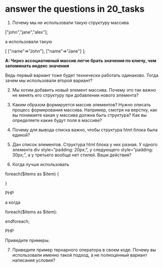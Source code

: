 # answer the questions in 20_tasks

1. Почему мы не использовали такую структуру массива

["john","jane","alex"];

а использовали такую  

[
  ["name"⇒"John"],
  ["name"⇒"Jane"]
];

<b>A: Через ассоциативный массив легче брать значения по ключу, чем запоминать индекс значения</b>

Ведь первый вариант тоже будет технически работать одинаково. Тогда зачем мы использовали второй вариант?

2. Мы хотим добавить новый элемент массива. Почему это так важно не менять его структуру при добавлении нового элемента?

3. Каким образом формируется массив элементов? Нужно описать процесс формирования массива. Например, смотря на верстку, как вы понимаете какая у массива должна быть структура? Как вы определяете какие будут поля в массиве?

4. Почему для вывода списка важно, чтобы структура html блока была единой?

5. Дан список элементов. Структура html блока у них разная. У одного элемента div style=”padding: 20px;”, у следующего style=”padding: 30px;”, а у третьего вообще нет стилей. Ваши действия?
6. Когда лучше использовать

foreach($items as $item) {

}

PHP

а когдa

foreach($items as $item):

endforeach;

PHP

Приведите примеры.
 
7. Приведите пример тернарного оператора в своем коде. Почему вы использовали именно такой подход, а не полноценный вариант написания условия?

